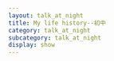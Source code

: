 ```yaml
---
layout: talk_at_night
title: My life history--初中
category: talk_at_night
subcategory: talk_at_night
display: show
---
```


<!-- more -->
